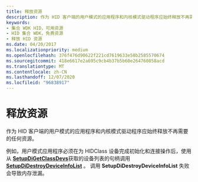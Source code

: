 ```yaml
---
title: 释放资源
description: 作为 HID 客户端的用户模式的应用程序和内核模式驱动程序应始终释放不再需要的任何资源。
keywords:
- 集合 WDK HID，可用资源
- HID 集合 WDK，免费资源
- 释放 HID 资源
ms.date: 04/20/2017
ms.localizationpriority: medium
ms.openlocfilehash: 376f476d90622f221cd7619633e58b2585570674
ms.sourcegitcommit: 418e6617e2a695c9cb4b37b5b60e264760858acd
ms.translationtype: MT
ms.contentlocale: zh-CN
ms.lasthandoff: 12/07/2020
ms.locfileid: "96838917"
---
```

# <a name="freeing-resources"></a>释放资源


作为 HID 客户端的用户模式的应用程序和内核模式驱动程序应始终释放不再需要的任何资源。




例如，用户模式应用程序必须在为 HIDClass 设备完成初始化和连接操作后，使用从 [**SetupDiGetClassDevs**](/windows/win32/api/setupapi/nf-setupapi-setupdigetclassdevsw)获取的设备列表的句柄调用 [**SetupDiDestroyDeviceInfoList**](/windows/win32/api/setupapi/nf-setupapi-setupdidestroydeviceinfolist) 。 调用 **SetupDiDestroyDeviceInfoList** 失败会导致内存泄漏。

 

